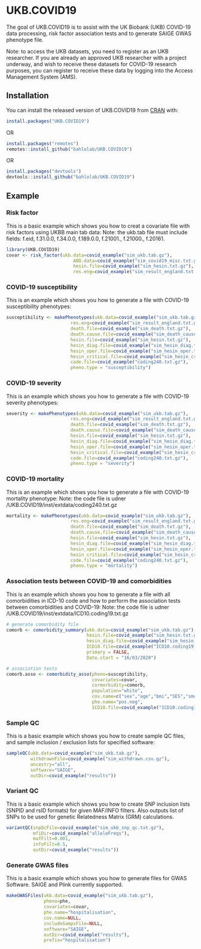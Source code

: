 
# UKB.COVID19

<!-- badges: start -->
<!-- badges: end -->

The goal of UKB.COVID19 is to assist with the UK Biobank (UKB) COVID-19 data processing, risk factor association tests and to generate SAIGE GWAS phenotype file.

Note: to access the UKB datasets, you need to register as an UKB researcher. If you are already an approved UKB researcher with a project underway, and wish to receive these datasets for COVID-19 research purposes, you can register to receive these data by logging into the Access Management System (AMS).

## Installation

You can install the released version of UKB.COVID19 from [CRAN](https://CRAN.R-project.org) with:

``` r
install.packages("UKB.COVID19")
```
OR
```r
install.packages("remotes")
remotes::install_github("bahlolab/UKB.COVID19")
```
OR
```r
install.packages("devtools")
devtools::install_github("bahlolab/UKB.COVID19")
```

## Example

### Risk factor

This is a basic example which shows you how to creat a covariate file with risk factors using UKBB main tab data:
Note: the ukb.tab file must include fields: f.eid, f.31.0.0, f.34.0.0, f.189.0.0, f.21001., f.21000., f.20161.

``` r
library(UKB.COVID19)
covar <- risk_factor(ukb.data=covid_example("sim_ukb.tab.gz"), 
                         ABO.data=covid_example("sim_covid19_misc.txt.gz"),
                         hesin.file=covid_example("sim_hesin.txt.gz"),
                         res.eng=covid_example("sim_result_england.txt.gz"))
```

### COVID-19 susceptibility

This is an example which shows you how to generate a file with COVID-19 susceptibility phenotypes:

``` r
susceptibility <- makePhenotypes(ukb.data=covid_example("sim_ukb.tab.gz"),
                        res.eng=covid_example("sim_result_england.txt.gz"),
                        death.file=covid_example("sim_death.txt.gz"),
                        death.cause.file=covid_example("sim_death_cause.txt.gz"),
                        hesin.file=covid_example("sim_hesin.txt.gz"),
                        hesin_diag.file=covid_example("sim_hesin_diag.txt.gz"),
                        hesin_oper.file=covid_example("sim_hesin_oper.txt.gz"),
                        hesin_critical.file=covid_example("sim_hesin_critical.txt.gz"),
                        code.file=covid_example("coding240.txt.gz"),
                        pheno.type = "susceptibility")
```

### COVID-19 severity

This is an example which shows you how to generate a file with COVID-19 severity phenotypes:

``` r
severity <- makePhenotypes(ukb.data=covid_example("sim_ukb.tab.gz"),
                        res.eng=covid_example("sim_result_england.txt.gz"),
                        death.file=covid_example("sim_death.txt.gz"),
                        death.cause.file=covid_example("sim_death_cause.txt.gz"),
                        hesin.file=covid_example("sim_hesin.txt.gz"),
                        hesin_diag.file=covid_example("sim_hesin_diag.txt.gz"),
                        hesin_oper.file=covid_example("sim_hesin_oper.txt.gz"),
                        hesin_critical.file=covid_example("sim_hesin_critical.txt.gz"),
                        code.file=covid_example("coding240.txt.gz"),
                        pheno.type = "severity")
```

### COVID-19 mortality

This is an example which shows you how to generate a file with COVID-19 mortality phenotype:
Note: the code file is udner /UKB.COVID19/inst/extdata/coding240.txt.gz

``` r
mortality <- makePhenotypes(ukb.data=covid_example("sim_ukb.tab.gz"),
                        res.eng=covid_example("sim_result_england.txt.gz"),
                        death.file=covid_example("sim_death.txt.gz"),
                        death.cause.file=covid_example("sim_death_cause.txt.gz"),
                        hesin.file=covid_example("sim_hesin.txt.gz"),
                        hesin_diag.file=covid_example("sim_hesin_diag.txt.gz"),
                        hesin_oper.file=covid_example("sim_hesin_oper.txt.gz"),
                        hesin_critical.file=covid_example("sim_hesin_critical.txt.gz"),
                        code.file=covid_example("coding240.txt.gz"),
                        pheno.type = "mortality")
```

### Association tests between COVID-19 and comorbidities

This is an example which shows you how to generate a file with all comorbidities in ICD-10 code and how to perform the association tests between comorbidities and COVID-19:
Note: the code file is udner /UKB.COVID19/inst/extdata/ICD10.coding19.txt.gz

``` r
# generate comorbidity file
comorb <- comorbidity_summary(ukb.data=covid_example("sim_ukb.tab.gz"),
                              hesin.file=covid_example("sim_hesin.txt.gz"), 
                              hesin_diag.file=covid_example("sim_hesin_diag.txt.gz"), 
                              ICD10.file=covid_example("ICD10.coding19.txt.gz"),
                              primary = FALSE,
                              Date.start = "16/03/2020")

# association tests 
comorb.asso <- comorbidity_asso(pheno=susceptibility,
                                covariates=covar,
                                cormorbidity=comorb,
                                population="white",
                                cov.name=c("sex","age","bmi","SES","smoke","inAgedCare"),
                                phe.name="pos.neg",
                                ICD10.file=covid_example("ICD10.coding19.txt.gz"))

```

### Sample QC

This is a basic example which shows you how to create sample QC files, and sample inclusion / exclusion lists for specified software:

``` r
sampleQC(ukb.data=covid_example("sim_ukb.tab.gz"), 
         withdrawnFile=covid_example("sim_withdrawn.csv.gz"), 
         ancestry="all", 
         software="SAIGE", 
         outDir=covid_example("results"))
```

### Variant QC

This is a basic example which shows you how to create SNP inclusion lists (SNPID and rsID formats) for given MAF/INFO filters. Also outputs list of SNPs to be used for genetic Relatedness Matrix (GRM) calculations.

``` r
variantQC(snpQcFile=covid_example("sim_ukb_snp_qc.txt.gz"), 
          mfiDir=covid_example("alleleFreqs"), 
          mafFilt=0.001, 
          infoFilt=0.5, 
          outDir=covid_example("results"))
```

### Generate GWAS files

This is a basic example which shows you how to generate files for GWAS Software. SAIGE and Plink currently supported.

``` r
makeGWASFiles(ukb.data=covid_example("sim_ukb.tab.gz"), 
              pheno=phe, 
              covariates=covar, 
              phe.name="hospitalisation", 
              cov.name=NULL, 
              includeSampsFile=NULL, 
              software="SAIGE", 
              outDir=covid_example("results"), 
              prefix="hospitalisation")
```
